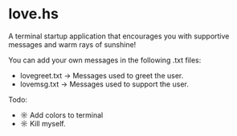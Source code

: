 # love.hs
A terminal startup application that encourages you with supportive messages and warm rays of sunshine!

You can add your own messages in the following .txt files:
* lovegreet.txt -> Messages used to greet the user.
* lovemsg.txt   -> Messages used to support the user. 


Todo:

* ☼ Add colors to terminal
* ☼ Kill myself. 
